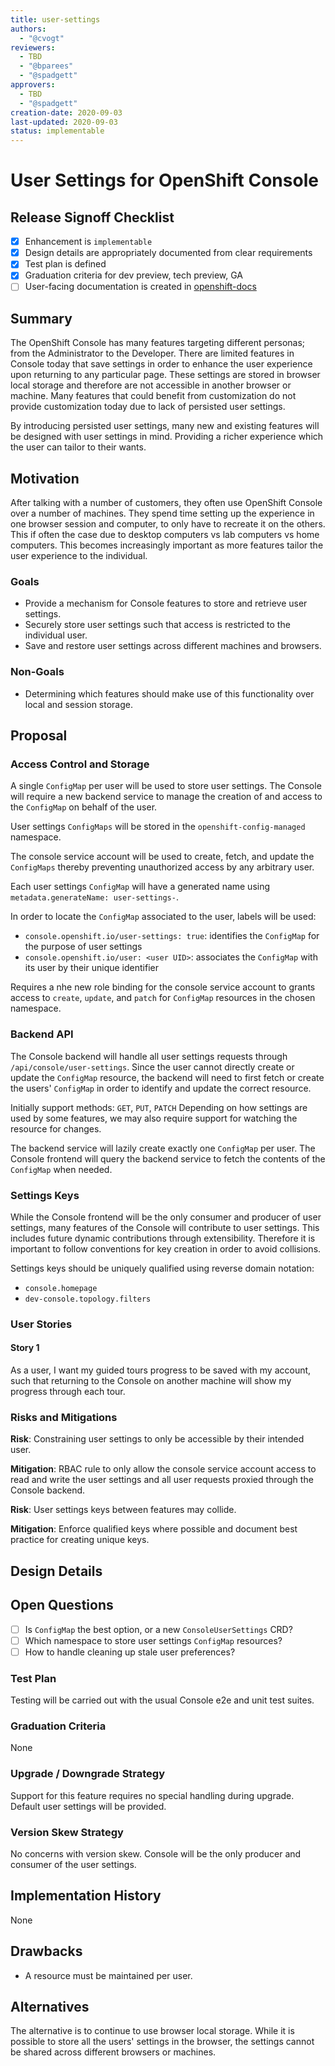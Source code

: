 ```yaml
---
title: user-settings
authors:
  - "@cvogt"
reviewers:
  - TBD
  - "@bparees"
  - "@spadgett"
approvers:
  - TBD
  - "@spadgett"
creation-date: 2020-09-03
last-updated: 2020-09-03
status: implementable
---
```


# User Settings for OpenShift Console

## Release Signoff Checklist

- [x] Enhancement is `implementable`
- [x] Design details are appropriately documented from clear requirements
- [x] Test plan is defined
- [x] Graduation criteria for dev preview, tech preview, GA
- [ ] User-facing documentation is created in [openshift-docs](https://github.com/openshift/openshift-docs/)

## Summary

The OpenShift Console has many features targeting different personas; from the Administrator to the Developer. There are limited features in Console today that save settings in order to enhance the user experience upon returning to any particular page. These settings are stored in browser local storage and therefore are not accessible in another browser or machine. Many features that could benefit from customization do not provide customization today due to lack of persisted user settings.

By introducing persisted user settings, many new and existing features will be designed with user settings in mind. Providing a richer experience which the user can tailor to their wants.

## Motivation

After talking with a number of customers, they often use OpenShift Console over a number of machines. They spend time setting up the experience in one browser session and computer, to only have to recreate it on the others. This if often the case due to desktop computers vs lab computers vs home computers. This becomes increasingly important as more features tailor the user experience to the individual.

### Goals

- Provide a mechanism for Console features to store and retrieve user settings.
- Securely store user settings such that access is restricted to the individual user.
- Save and restore user settings across different machines and browsers.

### Non-Goals

- Determining which features should make use of this functionality over local and session storage.

## Proposal

### Access Control and Storage

A single `ConfigMap` per user will be used to store user settings. The Console will require a new backend service to manage the creation of and access to the `ConfigMap` on behalf of the user.

User settings `ConfigMaps` will be stored in the `openshift-config-managed` namespace.

The console service account will be used to create, fetch, and update the `ConfigMaps` thereby preventing unauthorized access by any arbitrary user.

Each user settings `ConfigMap` will have a generated name using `metadata.generateName: user-settings-`.

In order to locate the `ConfigMap` associated to the user, labels will be used:

- `console.openshift.io/user-settings: true`: identifies the `ConfigMap` for the purpose of user settings
- `console.openshift.io/user: <user UID>`: associates the `ConfigMap` with its user by their unique identifier

Requires a nhe new role binding for the console service account to grants access to `create`, `update`, and `patch` for `ConfigMap` resources in the chosen namespace.

### Backend API

The Console backend will handle all user settings requests through `/api/console/user-settings`. Since the user cannot directly create or update the `ConfigMap` resource, the backend will need to first fetch or create the users' `ConfigMap` in order to identify and update the correct resource.

Initially support methods: `GET`, `PUT`, `PATCH`
Depending on how settings are used by some features, we may also require support for watching the resource for changes.

The backend service will lazily create exactly one `ConfigMap` per user. The Console frontend will query the backend service to fetch the contents of the `ConfigMap` when needed.

### Settings Keys

While the Console frontend will be the only consumer and producer of user settings, many features of the Console will contribute to user settings. This includes future dynamic contributions through extensibility. Therefore it is important to follow conventions for key creation in order to avoid collisions.

Settings keys should be uniquely qualified using reverse domain notation:

- `console.homepage`
- `dev-console.topology.filters`

### User Stories

#### Story 1

As a user, I want my guided tours progress to be saved with my account, such that returning to the Console on another machine will show my progress through each tour.

### Risks and Mitigations

**Risk**: Constraining user settings to only be accessible by their intended user.

**Mitigation**: RBAC rule to only allow the console service account access to read and write the user settings and all user requests proxied through the Console backend.

**Risk**: User settings keys between features may collide.

**Mitigation**: Enforce qualified keys where possible and document best practice for creating unique keys.

## Design Details

## Open Questions

- [ ] Is `ConfigMap` the best option, or a new `ConsoleUserSettings` CRD?
- [ ] Which namespace to store user settings `ConfigMap` resources?
- [ ] How to handle cleaning up stale user preferences?

### Test Plan

Testing will be carried out with the usual Console e2e and unit test suites.

### Graduation Criteria

None

### Upgrade / Downgrade Strategy

Support for this feature requires no special handling during upgrade. Default user settings will be provided.

### Version Skew Strategy

No concerns with version skew. Console will be the only producer and consumer of the user settings.

## Implementation History

None

## Drawbacks

- A resource must be maintained per user.

## Alternatives

The alternative is to continue to use browser local storage. While it is possible to store all the users' settings in the browser, the settings cannot be shared across different browsers or machines.
